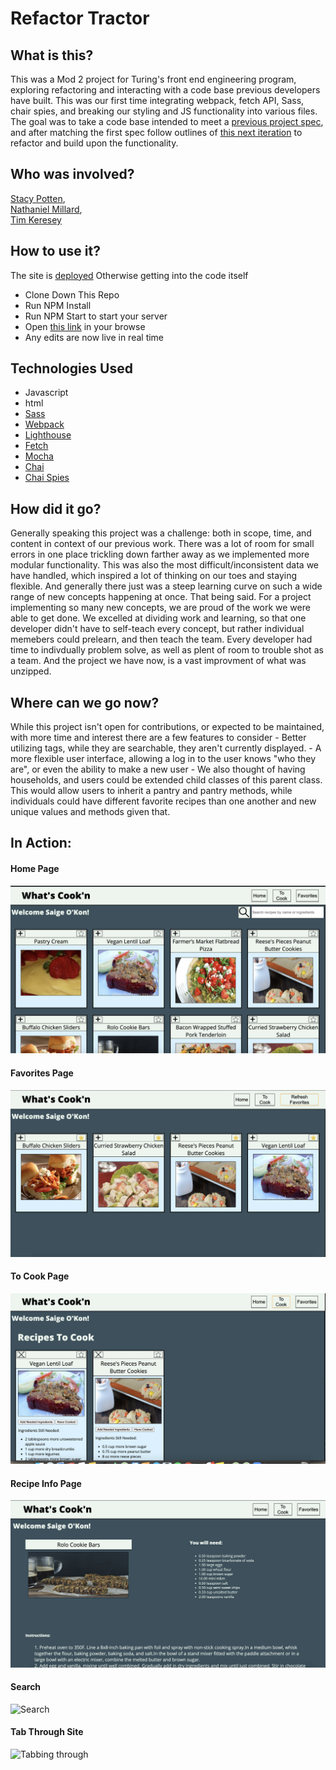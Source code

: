 # Refactor Tractor

## What is this?
   This was a Mod 2 project for Turing's front end engineering program, exploring refactoring and interacting with a code base previous developers have built. This was our first time integrating webpack, fetch API, Sass, chair spies, and breaking our styling and JS functionality into various files. The goal was to take a code base intended to meet a [previous project spec](https://frontend.turing.io/projects/whats-cookin.html), and after matching the first spec follow outlines of [this next iteration](https://frontend.turing.io/projects/module-2/refactor-tractor-wc.html) to refactor and build upon the functionality.

## Who was involved?
[Stacy Potten](https://github.com/stacyp2006),  
[Nathaniel Millard](https://github.com/nathanielmillard),  
[Tim Keresey](https://github.com/timkeresey)

## How to use it?
The site is [deployed](https://nathanielmillard.github.io/whatsCookinRefactor/)
Otherwise getting into the code itself
- Clone Down This Repo
- Run NPM Install
- Run NPM Start to start your server
- Open [this link](http://localhost:8080/) in your browse
- Any edits are now live in real time

## Technologies Used
- Javascript
- html
- [Sass](https://sass-lang.com/)
- [Webpack](https://webpack.js.org/)
- [Lighthouse](https://developers.google.com/web/tools/lighthouse)
- [Fetch](https://developer.mozilla.org/en-US/docs/Web/API/Fetch_API)
- [Mocha](https://mochajs.org/)
- [Chai](https://www.chaijs.com/)
- [Chai Spies](https://www.chaijs.com/plugins/chai-spies/)

## How did it go?
   Generally speaking this project was a challenge: both in scope, time, and content in context of our previous work. There was a lot of room for small errors in one place trickling down farther away as we implemented more modular functionality. This was also the most difficult/inconsistent data we have handled, which inspired a lot of thinking on our toes and staying flexible. And generally there just was a steep learning curve on such a wide range of new concepts happening at once.
    That being said. For a project implementing so many new concepts, we are proud of the work we were able to get done. We excelled at dividing work and learning, so that one developer didn't have to self-teach every concept, but rather individual memebers could prelearn, and then teach the team. Every developer had time to indivdually problem solve, as well as plent of room to trouble shot as a team. And the project we have now, is a vast improvment of what was unzipped.

## Where can we go now?
   While this project isn't open for contributions, or expected to be maintained, with more time and interest there are a few features to consider
    - Better utilizing tags, while they are searchable, they aren't currently displayed.
    - A more flexible user interface, allowing a log in to the user knows "who they are", or even the ability to make a new user
    - We also thought of having households, and users could be extended child classes of this parent class. This would allow users to inherit a pantry and pantry methods, while individuals could have different favorite recipes than one another and new unique values and methods given that.


## In Action:

#### Home Page

![Main Page](./src/images/Home.png)

#### Favorites Page

![Favorites page](./src/images/favorites.png)

#### To Cook Page

![To Cook page](./src/images/to-cook.png)

#### Recipe Info Page

![Recipe Info page](./src/images/recipe.png)

#### Search

![Search](https://media.giphy.com/media/lHhCHV27TIjO1G2O0s/giphy.gif)

#### Tab Through Site

![Tabbing through](https://media.giphy.com/media/Ww6TMPpRkY5oyaN0V8/giphy.gif)
